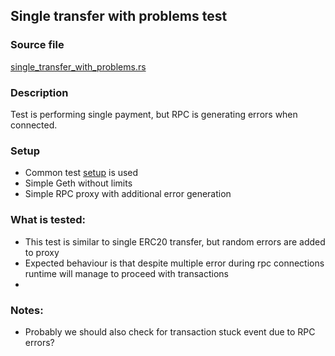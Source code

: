 ## Single transfer with problems test

### Source file

[single_transfer_with_problems.rs](../../tests/docker_03_problems/single_transfer_with_problems.rs)

### Description

Test is performing single payment, but RPC is generating errors when connected.

### Setup

- Common test [setup](./common-test-setup.md) is used
- Simple Geth without limits
- Simple RPC proxy with additional error generation

### What is tested:

- This test is similar to single ERC20 transfer, but random errors are added to proxy
- Expected behaviour is that despite multiple error during rpc connections runtime will manage to proceed with transactions
- 

### Notes:

- Probably we should also check for transaction stuck event due to RPC errors?
